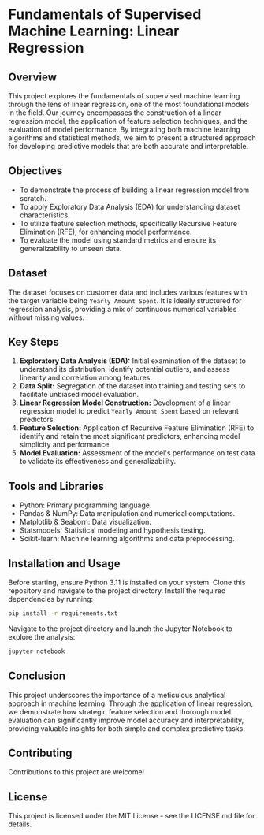 # Fundamentals of Supervised Machine Learning: Linear Regression

## Overview
This project explores the fundamentals of supervised machine learning through the lens of linear regression, one of the most foundational models in the field. Our journey encompasses the construction of a linear regression model, the application of feature selection techniques, and the evaluation of model performance. By integrating both machine learning algorithms and statistical methods, we aim to present a structured approach for developing predictive models that are both accurate and interpretable.

## Objectives
- To demonstrate the process of building a linear regression model from scratch.
- To apply Exploratory Data Analysis (EDA) for understanding dataset characteristics.
- To utilize feature selection methods, specifically Recursive Feature Elimination (RFE), for enhancing model performance.
- To evaluate the model using standard metrics and ensure its generalizability to unseen data.

## Dataset
The dataset focuses on customer data and includes various features with the target variable being `Yearly Amount Spent`. It is ideally structured for regression analysis, providing a mix of continuous numerical variables without missing values.

## Key Steps
1. **Exploratory Data Analysis (EDA):** Initial examination of the dataset to understand its distribution, identify potential outliers, and assess linearity and correlation among features.
2. **Data Split:** Segregation of the dataset into training and testing sets to facilitate unbiased model evaluation.
3. **Linear Regression Model Construction:** Development of a linear regression model to predict `Yearly Amount Spent` based on relevant predictors.
4. **Feature Selection:** Application of Recursive Feature Elimination (RFE) to identify and retain the most significant predictors, enhancing model simplicity and performance.
5. **Model Evaluation:** Assessment of the model's performance on test data to validate its effectiveness and generalizability.

## Tools and Libraries
- Python: Primary programming language.
- Pandas & NumPy: Data manipulation and numerical computations.
- Matplotlib & Seaborn: Data visualization.
- Statsmodels: Statistical modeling and hypothesis testing.
- Scikit-learn: Machine learning algorithms and data preprocessing.

## Installation and Usage
Before starting, ensure Python 3.11 is installed on your system. Clone this repository and navigate to the project directory. Install the required dependencies by running:
```bash
pip install -r requirements.txt
```
Navigate to the project directory and launch the Jupyter Notebook to explore the analysis:
```bash
jupyter notebook
```

## Conclusion
This project underscores the importance of a meticulous analytical approach in machine learning. Through the application of linear regression, we demonstrate how strategic feature selection and thorough model evaluation can significantly improve model accuracy and interpretability, providing valuable insights for both simple and complex predictive tasks.

## Contributing
Contributions to this project are welcome!

## License
This project is licensed under the MIT License - see the LICENSE.md file for details.